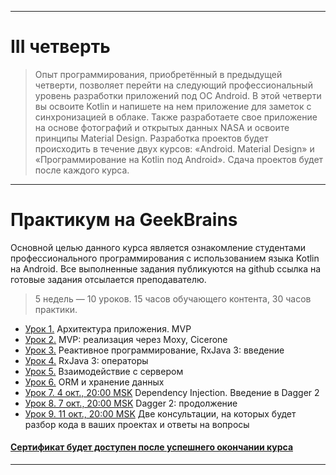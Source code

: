 ___

# III четверть
> Опыт программирования, приобретённый в предыдущей четверти, позволяет перейти на следующий профессиональный уровень разработки приложений под ОС Android. В этой четверти вы освоите Kotlin и напишете на нем приложение для заметок с синхронизацией в облаке. Также разработаете свое приложение на основе фотографий и открытых данных NASA и освоите принципы Material Design. Разработка проектов будет происходить в течение двух курсов: «Android. Material Design» и «Программирование на Kotlin под Android». Сдача проектов будет после каждого курса.

___

# Практикум на GeekBrains
Основной целью данного курса является ознакомление студентами профессионального программирования с использованием языка Kotlin на Android.
Все выполненные задания публикуются на github ссылка на готовые задания отсылается преподавателю.

> 5 недель — 10 уроков. 15 часов обучающего контента, 30 часов практики.

* [Урок 1.](https://github.com/zurbaevi/android-popular-libraries/pull/1) Архитектура приложения. MVP
* [Урок 2.](https://github.com/zurbaevi/android-popular-libraries/pull/2) MVP: реализация через Moxy, Cicerone
* [Урок 3.](https://github.com/zurbaevi/android-popular-libraries/pull/3) Реактивное программирование, RxJava 3: введение
* [Урок 4.](https://github.com/zurbaevi/android-popular-libraries/pull/4) RxJava 3: операторы
* [Урок 5.](https://github.com/zurbaevi/android-popular-libraries/pull/5) Взаимодействие с сервером
* [Урок 6.](https://github.com/zurbaevi/android-popular-libraries/pull/6) ORM и хранение данных
* [Урок 7. 4 окт., 20:00 MSK]() Dependency Injection. Введение в Dagger 2
* [Урок 8. 7 окт., 20:00 MSK]() Dagger 2: продолжение
* [Урок 9. 11 окт., 20:00 MSK]() Две консультации, на которых будет разбор кода в ваших проектах и ответы на вопросы
#### [Сертификат будет доступен после успешнего окончании курса]()

____
